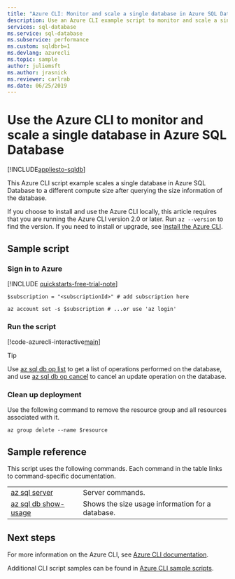 ```yaml
---
title: "Azure CLI: Monitor and scale a single database in Azure SQL Database" 
description: Use an Azure CLI example script to monitor and scale a single database in Azure SQL Database.
services: sql-database
ms.service: sql-database
ms.subservice: performance
ms.custom: sqldbrb=1
ms.devlang: azurecli
ms.topic: sample
author: juliemsft
ms.author: jrasnick
ms.reviewer: carlrab
ms.date: 06/25/2019
---
```


# Use the Azure CLI to monitor and scale a single database in Azure SQL Database

[!INCLUDE[appliesto-sqldb](../../includes/appliesto-sqldb.md)]

This Azure CLI script example scales a single database in Azure SQL Database to a different compute size after querying the size information of the database.

If you choose to install and use the Azure CLI locally, this article requires that you are running the Azure CLI version 2.0 or later. Run `az --version` to find the version. If you need to install or upgrade, see [Install the Azure CLI](/cli/azure/install-azure-cli).

## Sample script

### Sign in to Azure

[!INCLUDE [quickstarts-free-trial-note](../../../../includes/quickstarts-free-trial-note.md)]

```azurecli-interactive
$subscription = "<subscriptionId>" # add subscription here

az account set -s $subscription # ...or use 'az login'
```

### Run the script

[!code-azurecli-interactive[main](../../../../cli_scripts/sql-database/monitor-and-scale-database/monitor-and-scale-database.sh "Monitor and scale a database in Azure SQL Database")]

> [!TIP]
> Use [az sql db op list](/cli/azure/sql/db/op?#az-sql-db-op-list) to get a list of operations performed on the database, and use [az sql db op cancel](/cli/azure/sql/db/op#az-sql-db-op-cancel) to cancel an update operation on the database.

### Clean up deployment

Use the following command to remove the resource group and all resources associated with it.

```azurecli-interactive
az group delete --name $resource
```

## Sample reference

This script uses the following commands. Each command in the table links to command-specific documentation.

| | |
|---|---|
| [az sql server](/cli/azure/sql/server) | Server commands. |
| [az sql db show-usage](/cli/azure/sql#az-sql-show-usage) | Shows the size usage information for a database. |

## Next steps

For more information on the Azure CLI, see [Azure CLI documentation](/cli/azure).

Additional CLI script samples can be found in [Azure CLI sample scripts](../az-cli-script-samples-content-guide.md).
